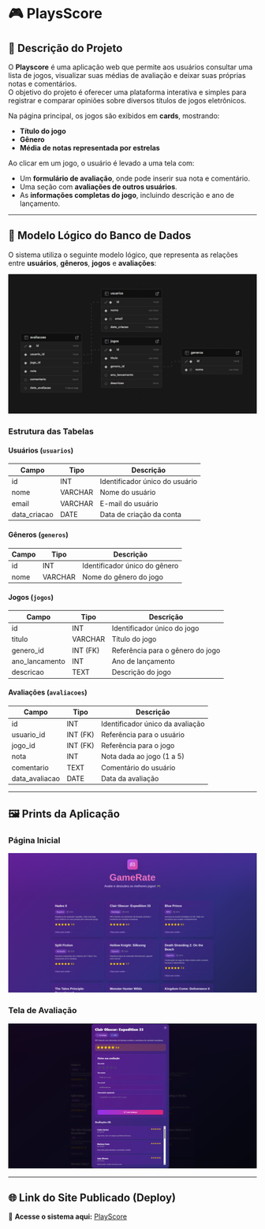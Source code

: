 # 🎮 PlaysScore

## 📖 Descrição do Projeto
O **Playscore** é uma aplicação web que permite aos usuários consultar uma lista de jogos, visualizar suas médias de avaliação e deixar suas próprias notas e comentários.  
O objetivo do projeto é oferecer uma plataforma interativa e simples para registrar e comparar opiniões sobre diversos títulos de jogos eletrônicos.

Na página principal, os jogos são exibidos em **cards**, mostrando:
- **Título do jogo**
- **Gênero**
- **Média de notas representada por estrelas**

Ao clicar em um jogo, o usuário é levado a uma tela com:
- Um **formulário de avaliação**, onde pode inserir sua nota e comentário.  
- Uma seção com **avaliações de outros usuários**.  
- As **informações completas do jogo**, incluindo descrição e ano de lançamento.

---

## 🧩 Modelo Lógico do Banco de Dados

O sistema utiliza o seguinte modelo lógico, que representa as relações entre **usuários**, **gêneros**, **jogos** e **avaliações**:

![Modelo Lógico do Banco de Dados](screenshots/diagrama_bd.png)

### Estrutura das Tabelas

#### Usuários (`usuarios`)
| Campo | Tipo | Descrição |
|--------|------|-----------|
| id | INT | Identificador único do usuário |
| nome | VARCHAR | Nome do usuário |
| email | VARCHAR | E-mail do usuário |
| data_criacao | DATE | Data de criação da conta |

#### Gêneros (`generos`)
| Campo | Tipo | Descrição |
|--------|------|-----------|
| id | INT | Identificador único do gênero |
| nome | VARCHAR | Nome do gênero do jogo |

#### Jogos (`jogos`)
| Campo | Tipo | Descrição |
|--------|------|-----------|
| id | INT | Identificador único do jogo |
| titulo | VARCHAR | Título do jogo |
| genero_id | INT (FK) | Referência para o gênero do jogo |
| ano_lancamento | INT | Ano de lançamento |
| descricao | TEXT | Descrição do jogo |

#### Avaliações (`avaliacoes`)
| Campo | Tipo | Descrição |
|--------|------|-----------|
| id | INT | Identificador único da avaliação |
| usuario_id | INT (FK) | Referência para o usuário |
| jogo_id | INT (FK) | Referência para o jogo |
| nota | INT | Nota dada ao jogo (1 a 5) |
| comentario | TEXT | Comentário do usuário |
| data_avaliacao | DATE | Data da avaliação |

---

## 🖼️ Prints da Aplicação

### Página Inicial
![Página Inicial](screenshots/main_page.png)

### Tela de Avaliação
![Tela de Avaliação](screenshots/form_avaliar.png)

---

## 🌐 Link do Site Publicado (Deploy)

🔗 **Acesse o sistema aqui:** [PlayScore](https://57903eee-40c7-4bb0-948a-b1e394e59fd7.dev33.app-preview.com/)
